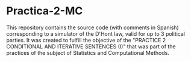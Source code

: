 # Practica-2-MC
This repository contains the source code (with comments in Spanish) corresponding to a simulator of the D'Hont law, valid for up to 3 political parties. It was created to fulfill the objective of the "PRACTICE 2 CONDITIONAL AND ITERATIVE SENTENCES (I)" that was part of the practices of the subject of Statistics and Computational Methods. 
